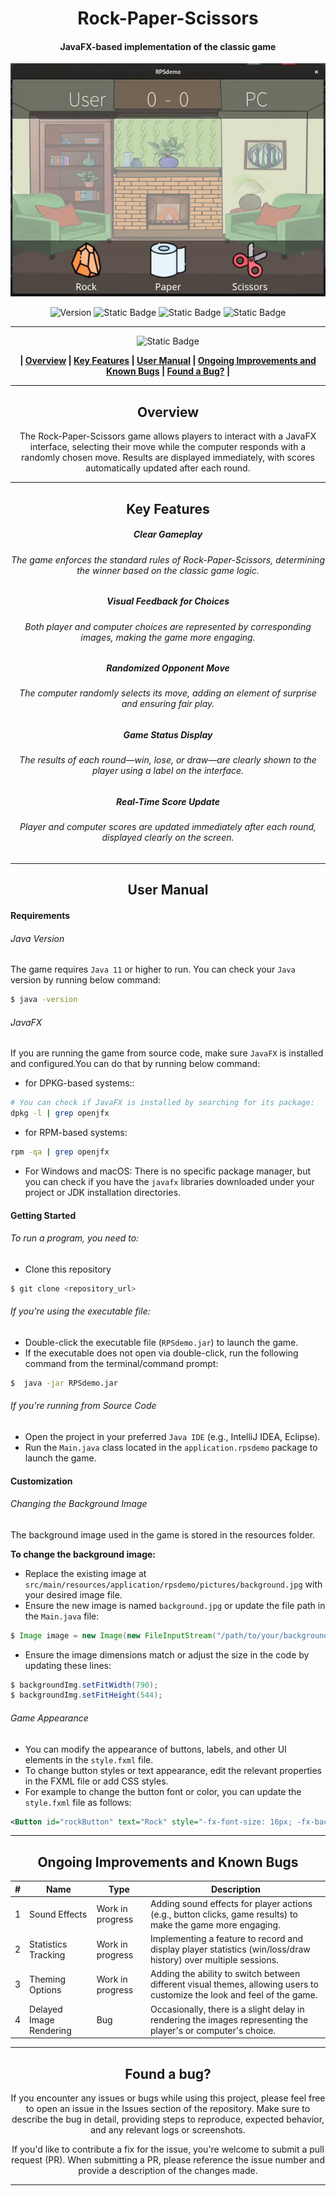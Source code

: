 <div align="center">

# Rock-Paper-Scissors
#### JavaFX-based implementation of the classic game


![Preview](/Images/RPS-GAME.gif)

![Version](https://img.shields.io/badge/version-1.0-blue?style=for-the-badge&labelColor=black) ![Static Badge](https://img.shields.io/badge/11-blue?style=for-the-badge&label=JAVA&labelColor=black) ![Static Badge](https://img.shields.io/badge/JAVAFX-black?style=for-the-badge)  ![Static Badge](https://img.shields.io/badge/windows%20%7C%20macOs%20%7C%20linux-blue?style=for-the-badge&label=platform&labelColor=black)










------------


![Static Badge](https://img.shields.io/badge/Table%20%20%20%20%20%20%20%20%20%20%20of%20%20%20%20%20%20%20%20%20%20Contents-blue?style=for-the-badge&logoColor=darkviolet)

**| [Overview](#overview) | [Key Features](#key-features) | [User Manual](#user-manual) | [Ongoing Improvements and Known Bugs](#ongoing-improvements-and-known-bugs) | [Found a Bug?](#found-a-bug) |**





------------



## Overview
The Rock-Paper-Scissors game allows players to interact with a JavaFX interface, selecting their move while the computer responds with a randomly chosen move. Results are displayed immediately, with scores automatically updated after each round.


------------



## Key Features
##### Clear Gameplay
###### The game enforces the standard rules of Rock-Paper-Scissors, determining the winner based on the classic game logic.
##### Visual Feedback for Choices
###### Both player and computer choices are represented by corresponding images, making the game more engaging.
##### Randomized Opponent Move
###### The computer randomly selects its move, adding an element of surprise and ensuring fair play.
##### Game Status Display
###### The results of each round—win, lose, or draw—are clearly shown to the player using a label on the interface.
##### Real-Time Score Update
###### Player and computer scores are updated immediately after each round, displayed clearly on the screen.


------------



## User Manual
</div>

####  Requirements
###### Java Version
The game requires `Java 11` or higher to run. You can check your `Java` version by running below command:
```bash
$ java -version
```
###### JavaFX
If you are running the game from source code, make sure `JavaFX` is installed and configured.You can do that by running below command:
- for DPKG-based systems::
```bash
# You can check if JavaFX is installed by searching for its package:
dpkg -l | grep openjfx
```
-  for RPM-based systems:
```bash
rpm -qa | grep openjfx
```
- For Windows and macOS:
  There is no specific package manager, but you can check if you have the `javafx` libraries downloaded under your project or JDK installation directories.

#### Getting Started
###### To run a program, you need to:
- Clone this repository
 ```bash
$ git clone <repository_url>
```
###### If you're using the executable file:
- Double-click the executable file (`RPSdemo.jar`) to launch the game.
- If the executable does not open via double-click, run the following command from the terminal/command prompt:
```bash
$  java -jar RPSdemo.jar
```
###### If you're running from Source Code
- Open the project in your preferred `Java IDE` (e.g., IntelliJ IDEA, Eclipse).
- Run the `Main.java` class located in the `application.rpsdemo` package to launch the game.

#### Customization
###### Changing the Background Image
The background image used in the game is stored in the resources folder.

**To change the background image:**
- Replace the existing image at `src/main/resources/application/rpsdemo/pictures/background.jpg` with your desired image file.
- Ensure the new image is named `background.jpg` or update the file path in the `Main.java` file:
```java
$ Image image = new Image(new FileInputStream("/path/to/your/background.jpg"));
```
- Ensure the image dimensions match or adjust the size in the code by updating these lines:
```java
$ backgroundImg.setFitWidth(790); 
$ backgroundImg.setFitHeight(544);
```

###### Game Appearance
- You can modify the appearance of buttons, labels, and other UI elements in the `style.fxml` file.
- To change button styles or text appearance, edit the relevant properties in the FXML file or add CSS styles.
- For example to change the button font or color, you can update the `style.fxml` file as follows:
```xml
<Button id="rockButton" text="Rock" style="-fx-font-size: 16px; -fx-background-color: #ff0000;" />
```

------------
<div align="center">

## Ongoing Improvements and Known Bugs

| # | Name                    | Type             | Description                                                                                                              |
|---|-------------------------|------------------|--------------------------------------------------------------------------------------------------------------------------|
| 1 | Sound Effects           | Work in progress | Adding sound effects for player actions (e.g., button clicks, game results) to make the game more engaging.              |
| 2 | Statistics Tracking     | Work in progress | Implementing a feature to record and display player statistics (win/loss/draw history) over multiple sessions.           |
| 3 | Theming Options         | Work in progress | Adding the ability to switch between different visual themes, allowing users to customize the look and feel of the game. |
| 4 | Delayed Image Rendering | Bug              | Occasionally, there is a slight delay in rendering the images representing the player's or computer's choice.            |




------------

## Found a bug?

If you encounter any issues or bugs while using this project, please feel free to open an issue in the Issues section of the repository. Make sure to describe the bug in detail, providing steps to reproduce, expected behavior, and any relevant logs or screenshots.

If you'd like to contribute a fix for the issue, you're welcome to submit a pull request (PR). When submitting a PR, please reference the issue number and provide a description of the changes made.


------------

</div>




